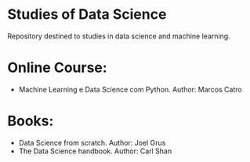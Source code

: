 # Studies of Data Science
Repository destined to studies in data science and machine learning. 

# Online Course:
+ Machine Learning e Data Science com Python. Author: Marcos Catro

# Books:
+ Data Science from scratch. Author: Joel Grus 
+ The Data Science handbook. Author: Carl Shan 
